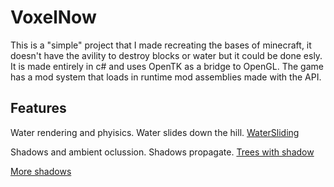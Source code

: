 # VoxelNow

This is a "simple" project that I made recreating the bases of minecraft, it doesn't have the avility to destroy blocks or water but it could be done esly. It is made entirely in c# and uses OpenTK as a bridge to OpenGL. 
The game has a mod system that loads in runtime mod assemblies made with the API.

## Features

Water rendering and phyisics. Water slides down the hill.
[WaterSliding](Images/Image1)

Shadows and ambient oclussion. Shadows propagate.
[Trees with shadow](Images/Image2)

[More shadows](Images/Image3)